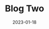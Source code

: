 ---
title: "Blog Two"
description: "Blog Two"
keywords: "Blog Two"
layout: single-blog

image: "/img/blogs/3.jpg"
detailpageimage: "/img/blogs/detail-image.jpg"
alt_txt: "image alt text"
title_txt: "image title text"
imagecaption: "image caption text"
title_listing_page: "Amazon REV Workshop: Road to Seattle"
summary_listing_page: "Blog Two At vero eos et accusam et justo duo dolores et ea rebum. Stet gubergren no sea takimata sanctus est"
categories: ["Amazon", "Web Development"]
socialshare: true
draft: false
weight: 2
date: 2023-01-18

---